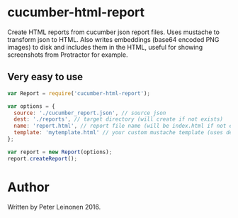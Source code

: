# cucumber-html-report

Create HTML reports from cucumber json report files. Uses mustache to transform json to HTML.
Also writes embeddings (base64 encoded PNG images) to disk and includes them in the HTML, 
useful for showing screenshots from Protractor for example.

## Very easy to use

```javascript
var Report = require('cucumber-html-report');

var options = {
  source: './cucumber_report.json', // source json
  dest: './reports', // target directory (will create if not exists)
  name: 'report.html', // report file name (will be index.html if not exists)
  template: 'mytemplate.html' // your custom mustache template (uses default if not specified)
};

var report = new Report(options);
report.createReport();
```

# Author
Written by Peter Leinonen 2016.
